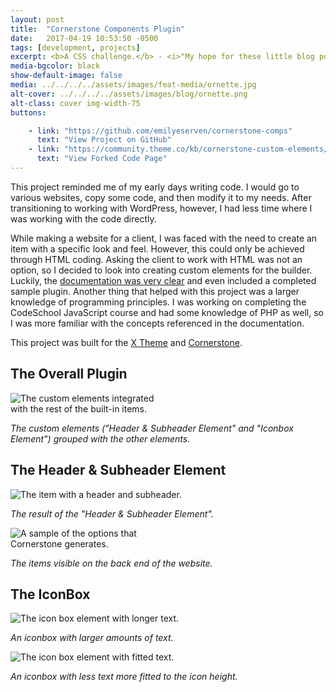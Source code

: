 ```yaml
---
layout: post
title:  "Cornerstone Components Plugin"
date:   2017-04-19 10:53:50 -0500
tags: [development, projects]
excerpt: <b>A CSS challenge.</b> - <i>"My hope for these little blog posts is to document my process and hopefully be able to learn from it in retrospect when I do another portfolio."</i>
media-bgcolor: black
show-default-image: false
media: ../../../../assets/images/feat-media/ornette.jpg
alt-cover: ../../../../assets/images/blog/ornette.png
alt-class: cover img-width-75
buttons:

    - link: "https://github.com/emilyeserven/cornerstone-comps"
      text: "View Project on GitHub"
    - link: "https://community.theme.co/kb/cornerstone-custom-elements/"
      text: "View Forked Code Page"
---
```


This project reminded me of my early days writing code. I would go to various websites, copy some code, and then modify it to my needs. After transitioning to working with WordPress, however, I had less time where I was working with the code directly.

While making a website for a client, I was faced with the need to create an item with a specific look and feel. However, this could only be achieved through HTML coding. Asking the client to work with HTML was not an option, so I decided to look into creating custom elements for the builder. Luckily, the [documentation was very clear](https://community.theme.co/kb/cornerstone-custom-elements/) and even included a completed sample plugin. Another thing that helped with this project was a larger knowledge of programming principles. I was working on completing the CodeSchool JavaScript course and had some knowledge of PHP as well, so I was more familiar with the concepts referenced in the documentation.

This project was built for the [X Theme](https://themeforest.net/item/x-the-theme/5871901) and [Cornerstone](https://theme.co/cornerstone/).

## The Overall Plugin

<img src="../../../../assets/images/blog/cornerstone-icons-full.png" alt="The custom elements integrated with the rest of the built-in items." style="max-width:250px;" />

*The custom elements ("Header & Subheader Element" and "Iconbox Element") grouped with the other elements.*

## The Header & Subheader Element

<img src="../../../../assets/images/blog/cornerstone-header-subheader.png" alt="The item with a header and subheader." style="max-width: 500px;" />

*The result of the "Header & Subheader Element".*

<img src="../../../../assets/images/blog/cornerstone-option-sample.png" alt="A sample of the options that Cornerstone generates." style="max-width: 250px;" />

*The items visible on the back end of the website.*

## The IconBox

<img src="../../../../assets/images/blog/cornerstone-iconbox-long.png" alt="The icon box element with longer text." style="max-width: 750px;" />

*An iconbox with larger amounts of text.*

<img src="../../../../assets/images/blog/cornerstone-iconbox-short.png" alt="The icon box element with fitted text." style="max-width: 375px;" />

*An iconbox with less text more fitted to the icon height.*

